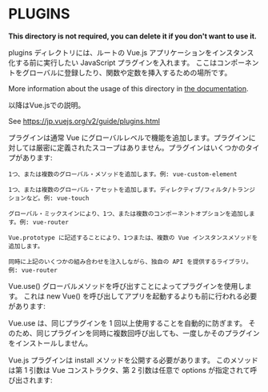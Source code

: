 # PLUGINS

**This directory is not required, you can delete it if you don't want to use it.**

plugins ディレクトリには、ルートの Vue.js アプリケーションをインスタンス化する前に実行したい JavaScript プラグインを入れます。
ここはコンポーネントをグローバルに登録したり、関数や定数を挿入するための場所です。

More information about the usage of this directory in [the documentation](https://nuxtjs.org/guide/plugins).

以降はVue.jsでの説明。

See https://jp.vuejs.org/v2/guide/plugins.html

プラグインは通常 Vue にグローバルレベルで機能を追加します。プラグインに対しては厳密に定義されたスコープはありません。プラグインはいくつかのタイプがあります:

    1つ、または複数のグローバル・メソッドを追加します。例: vue-custom-element

    1つ、または複数のグローバル・アセットを追加します。ディレクティブ/フィルタ/トランジションなど。例: vue-touch

    グローバル・ミックスインにより、1つ、または複数のコンポーネントオプションを追加します。例: vue-router

    Vue.prototype に記述することにより、1つまたは、複数の Vue インスタンスメソッドを追加します。

    同時に上記のいくつかの組み合わせを注入しながら、独自の API を提供するライブラリ。例: vue-router

Vue.use() グローバルメソッドを呼び出すことによってプラグインを使用します。
これは new Vue() を呼び出してアプリを起動するよりも前に行われる必要があります:

Vue.use は、同じプラグインを 1 回以上使用することを自動的に防ぎます。
そのため、同じプラグインを同時に複数回呼び出しても、一度しかそのプラグインをインストールしません。

Vue.js プラグインは install メソッドを公開する必要があります。
このメソッドは第 1 引数は Vue コンストラクタ、第 2 引数は任意で options が指定されて呼び出されます:
